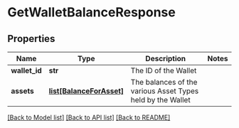 # GetWalletBalanceResponse

## Properties
Name | Type | Description | Notes
------------ | ------------- | ------------- | -------------
**wallet_id** | **str** | The ID of the Wallet | 
**assets** | [**list[BalanceForAsset]**](BalanceForAsset.md) | The balances of the various Asset Types held by the Wallet | 

[[Back to Model list]](../README.md#documentation-for-models) [[Back to API list]](../README.md#documentation-for-api-endpoints) [[Back to README]](../README.md)


